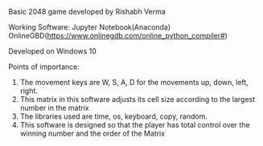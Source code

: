 Basic 2048 game developed by Rishabh Verma

Working Software:
Jupyter Notebook(Anaconda)
OnlineGBD(https://www.onlinegdb.com/online_python_compiler#)

Developed on Windows 10

Points of importance:
1. The movement keys are W, S, A, D for the movements up, down, left, right.
2. This matrix in this software adjusts its cell size according to the largest number in the matrix
3. The libraries used are time, os, keyboard, copy, random.
4. This software is designed so that the player has total control over the winning number and the order of the Matrix